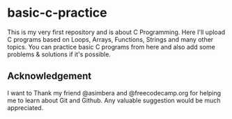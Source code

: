 # basic-c-practice
This is my very first repository and is about C Programming. Here I'll upload C programs based on Loops, Arrays, Functions, Strings and many other topics.
You can practice basic C programs from here and also add some problems & solutions if it's possible. 

## Acknowledgement
I want to Thank my friend @asimbera and @freecodecamp.org for helping me to learn about Git and Github.
Any valuable suggestion would be much appreciated.
